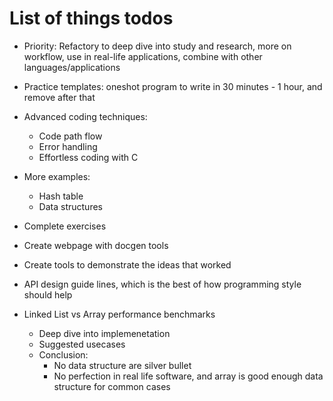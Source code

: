 # List of things todos
- Priority: Refactory to deep dive into study and research, more on workflow, use in real-life applications, combine with other languages/applications
- Practice templates: oneshot program to write in 30 minutes - 1 hour, and remove after that
- Advanced coding techniques:
    - Code path flow
    - Error handling
    - Effortless coding with C

- More examples: 
    - Hash table
    - Data structures

- Complete exercises
- Create webpage with docgen tools
- Create tools to demonstrate the ideas that worked
- API design guide lines, which is the best of how programming style should help
- Linked List vs Array performance benchmarks
    - Deep dive into implemenetation
    - Suggested usecases
    - Conclusion: 
        - No data structure are silver bullet
        - No perfection in real life software, and array is good enough data structure for common cases
